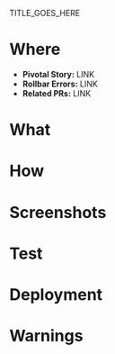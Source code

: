 TITLE_GOES_HERE

Where
=====
* **Pivotal Story:** LINK
* **Rollbar Errors:** LINK
* **Related PRs:** LINK

What
====

How
===

Screenshots
===========

Test
====

Deployment
==========

Warnings
========
